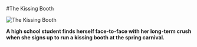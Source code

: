 #The Kissing Booth

![The Kissing Booth](https://assets.teenvogue.com/photos/5b47d6ca06a31e53f199136c/16:9/w_2560%2Cc_limit/kiss-lede.jpg)

**A high school student finds herself face-to-face with her long-term crush when she signs up to run a kissing booth at the spring carnival.**
